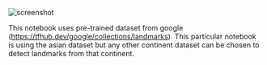 ![screenshot](https://user-images.githubusercontent.com/72858423/133000988-0d7a55a9-f2e2-402f-b690-a032eda865c7.png)

This notebook uses pre-trained dataset from google (https://tfhub.dev/google/collections/landmarks). This particular notebook is using the asian dataset but any other continent dataset can be chosen to detect landmarks from that continent.
